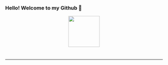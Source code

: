 ### Hello! Welcome to my Github 👋
<div align="center">
  <img src="https://media.giphy.com/media/3xz2Bw12fe9iyG06v6/giphy.gif" width="100"/>
</div>

<div align="center">
  
</div>

<h3 align="center">
<img src="https://komarev.com/ghpvc/?username=cimichel&style=flat-square&color=blue" alt=""/>
</h3>

<hr>


<!--
**cimichel/cimichel** is a ✨ _special_ ✨ repository because its `README.md` (this file) appears on your GitHub profile.

Here are some ideas to get you started:

- 🔭 I’m currently working on ...
- 🌱 I’m currently learning ...
- 👯 I’m looking to collaborate on ...
- 🤔 I’m looking for help with ...
- 💬 Ask me about ...
- 📫 How to reach me: ...
- 😄 Pronouns: ...
- ⚡ Fun fact: ...
-->
